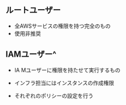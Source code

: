## ルートユーザー
- 全AWSサービスの権限を持つ完全のもの
- 使用非推奨

## IAMユーザー^
- IA Mユーザーに権限を持たせて実行するもの

- インフラ担当にはインスタンスの作成権限

- それぞれのポリシーの設定を行う

 
